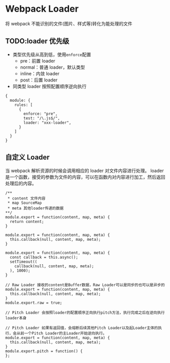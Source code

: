 # Webpack Loader

将 webpack 不能识别的文件(图片、样式等)转化为能处理的文件

## TODO:loader 优先级

- 类型优先级从高到低，使用`enforce`配置
  - pre：前置 loader
  - normal：普通 loader，默认类型
  - inline：内敛 loader
  - post：后置 loader
- 同类型 loader 按照配置顺序逆向执行

```JS
{
  module: {
    rules: [
      {
        enforce: "pre",
        test: "/\.js$/",
        loader: "xxx-loader",
      }
    ]
  }
}
```

## 自定义 Loader

当 webpack 解析资源的时候会调用相应的 loader 对文件内容进行处理。
loader 是一个函数，接受的参数为文件的内容，可以在函数内对内容进行加工，然后返回处理后的内容。

```JS 同步Loader
/**
 * content 文件内容
 * map SourceMap
 * meta 其他loader传递的数据
**/
module.export = function(content, map, meta) {
  return content;
}

module.export = function(content, map, meta) {
  this.callback(null, content, map, meta);
}
```

```JS 异步Loader
module.export = function(content, map, meta) {
  const callback = this.async();
  setTimeout((
    callback(null, content, map, meta);
  ), 1000);
}
```

```JS Raw Loader
// Raw Loader 接收的content是Buffer数据，Raw Loader可以是同步的也可以是异步的
module.export = function(content, map, meta) {
  this.callback(null, content, map, meta);
}
module.export.raw = true;
```

```JS Pitch Loader
// Pitch Loader 会按照loader的配置顺序正向执行pitch方法，执行完成之后在逆向执行loader本身

// Pitch Loader 如果有返回值，会熔断后续其他Pitch Loader以及起Loader主体的执行，会从前一个Pitch Loader的主Loader开始逆向执行。
module.export = function(content, map, meta) {
  this.callback(null, content, map, meta);
}
module.export.pitch = function() {
};
```
